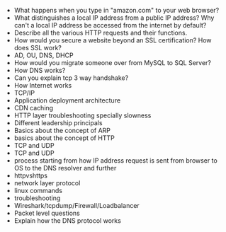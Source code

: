 - What happens when you type in "amazon.com" to your web browser?
- What distinguishes a local IP address from a public IP address? Why can't a local IP address be accessed from the internet by default?
- Describe all the various HTTP requests and their functions.
- How would you secure a website beyond an SSL certification? How does SSL work?
- AD, OU, DNS, DHCP
- How would you migrate someone over from MySQL to SQL Server?
- How DNS works?
- Can you explain tcp 3 way handshake?
- How Internet works
- TCP/IP
- Application deployment architecture
- CDN caching
- HTTP layer troubleshooting specially slowness
- Different leadership principals
- Basics about the concept of ARP
- basics about the concept of HTTP
- TCP and UDP
- TCP and UDP
- process starting from how IP address request is sent from browser to OS to the DNS resolver and further
- httpvshttps
- network layer protocol
- linux commands
- troubleshooting
- Wireshark/tcpdump/Firewall/Loadbalancer
- Packet level questions
- Explain how the DNS protocol works
